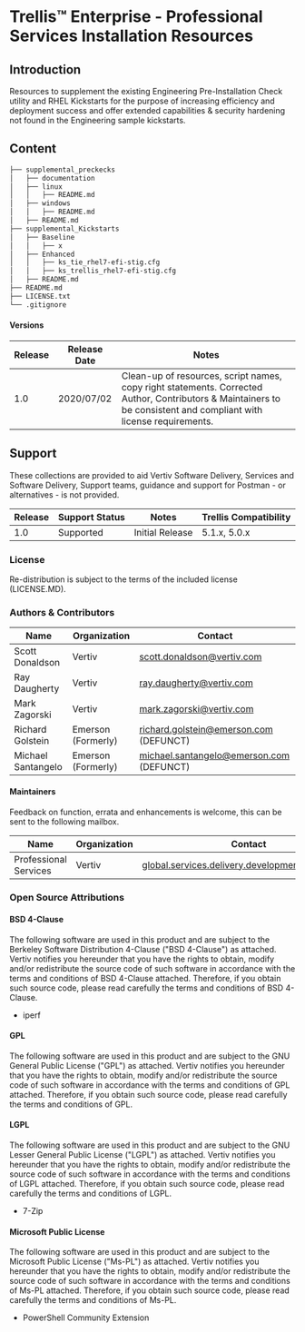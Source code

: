 # Trellis™ Enterprise - Professional Services Installation Resources

## Introduction

Resources to supplement the existing Engineering Pre-Installation Check utility and RHEL Kickstarts for the purpose of increasing efficiency and deployment success and offer extended capabilities & security hardening not found in the Engineering sample kickstarts.

## Content

```bash
├── supplemental_preckecks
│   ├── documentation
│   ├── linux
│   │   ├── README.md
│   ├── windows
│   │   ├── README.md
│   ├── README.md
├── supplemental_Kickstarts
│   ├── Baseline
│   │   ├── x
│   ├── Enhanced
│   │   ├── ks_tie_rhel7-efi-stig.cfg
│   │   ├── ks_trellis_rhel7-efi-stig.cfg
│   ├── README.md
├── README.md
├── LICENSE.txt
└── .gitignore
```

#### Versions
| Release   | Release Date      | Notes                                                           |
|-----------|-------------------|-----------------------------------------------------------------|
| 1.0		| 2020/07/02		| Clean-up of resources, script names, copy right statements. Corrected Author, Contributors & Maintainers to be consistent and compliant with license requirements. |

## Support
These collections are provided to aid Vertiv Software Delivery, Services and
Software Delivery, Support teams, guidance and support for Postman - or
alternatives - is not provided.

| Release   | Support Status     | Notes                           | Trellis Compatibility |
|-----------|--------------------|---------------------------------|-----------------------|
| 1.0 			| Supported          | Initial Release                 | 5.1.x, 5.0.x          |

### License

Re-distribution is subject to the terms of the included license (LICENSE.MD).

### Authors & Contributors

| Name                | Organization        | Contact                                             |
|---------------------|---------------------|-----------------------------------------------------|
| Scott Donaldson     | Vertiv              | scott.donaldson@vertiv.com                          |
| Ray Daugherty       | Vertiv              | ray.daugherty@vertiv.com                            |
| Mark Zagorski       | Vertiv              | mark.zagorski@vertiv.com                            |
| Richard Golstein    | Emerson (Formerly)  | richard.golstein@emerson.com (DEFUNCT)              |
| Michael Santangelo  | Emerson (Formerly)  | michael.santangelo@emerson.com (DEFUNCT)            |

#### Maintainers
Feedback on function, errata and enhancements is welcome, this can be sent to the
following mailbox.

| Name                      | Organization      | Contact                                                          |
|---------------------------|-------------------|------------------------------------------------------------------|
| Professional Services     | Vertiv            | global.services.delivery.development@vertiv.com                  |

### Open Source Attributions

#### BSD 4-Clause
The following software are used in this product and are subject to the Berkeley Software Distribution 4-Clause ("BSD 4-Clause") as attached.
Vertiv notifies you hereunder that you have the rights to obtain, modify and/or redistribute the source code of such software in
accordance with the terms and conditions of BSD 4-Clause attached. Therefore, if you obtain such source code, please read carefully the terms and conditions
of BSD 4-Clause.

- iperf

#### GPL

The following software are used in this product and are subject to the GNU General Public License ("GPL") as attached.
Vertiv notifies you hereunder that you have the rights to obtain, modify and/or redistribute the source code of such software in
accordance with the terms and conditions of GPL attached. Therefore, if you obtain such source code, please read carefully the terms and conditions
of GPL.

#### LGPL

The following software are used in this product and are subject to the GNU Lesser General Public License ("LGPL") as attached.
Vertiv notifies you hereunder that you have the rights to obtain, modify and/or redistribute the source code of such software in
accordance with the terms and conditions of LGPL attached. Therefore, if you obtain such source code, please read carefully the terms and conditions
of LGPL.

- 7-Zip

#### Microsoft Public License
The following software are used in this product and are subject to the Microsoft Public License ("Ms-PL") as attached.
Vertiv notifies you hereunder that you have the rights to obtain, modify and/or redistribute the source code of such software in
accordance with the terms and conditions of Ms-PL attached. Therefore, if you obtain such source code, please read carefully the terms and
conditions of Ms-PL.

- PowerShell Community Extension
